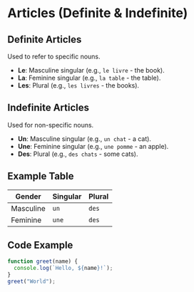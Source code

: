 # Articles (Definite & Indefinite)

## Definite Articles
Used to refer to specific nouns.

- **Le**: Masculine singular (e.g., `le livre` - the book).
- **La**: Feminine singular (e.g., `la table` - the table).
- **Les**: Plural (e.g., `les livres` - the books).

## Indefinite Articles
Used for non-specific nouns.

- **Un**: Masculine singular (e.g., `un chat` - a cat).
- **Une**: Feminine singular (e.g., `une pomme` - an apple).
- **Des**: Plural (e.g., `des chats` - some cats).

## Example Table
| Gender | Singular | Plural |
|--------|----------|--------|
| Masculine | `un` | `des` |
| Feminine | `une` | `des` |

## Code Example
```javascript
function greet(name) {
  console.log(`Hello, ${name}!`);
}
greet("World");